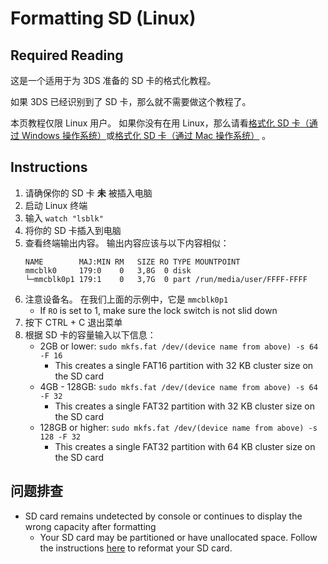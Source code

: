 # Formatting SD (Linux)

## Required Reading

这是一个适用于为 3DS 准备的 SD 卡的格式化教程。

如果 3DS 已经识别到了 SD 卡，那么就不需要做这个教程了。

本页教程仅限 Linux 用户。 如果你没有在用 Linux，那么请看[格式化 SD 卡（通过 Windows 操作系统）](formatting-sd-\(windows\))或[格式化 SD 卡（通过 Mac 操作系统）](formatting-sd-\(mac\)) 。

## Instructions

1. 请确保你的 SD 卡 **未** 被插入电脑
2. 启动 Linux 终端
3. 输入 `watch "lsblk"`
4. 将你的 SD 卡插入到电脑
5. 查看终端输出内容。 输出内容应该与以下内容相似：
   ```
   NAME        MAJ:MIN RM   SIZE RO TYPE MOUNTPOINT
   mmcblk0     179:0    0   3,8G  0 disk
   └─mmcblk0p1 179:1    0   3,7G  0 part /run/media/user/FFFF-FFFF
   ```
6. 注意设备名。 在我们上面的示例中，它是 `mmcblk0p1`
   - If `RO` is set to 1, make sure the lock switch is not slid down
7. 按下 CTRL + C 退出菜单
8. 根据 SD 卡的容量输入以下信息：
   - 2GB or lower: `sudo mkfs.fat /dev/(device name from above) -s 64 -F 16`
     - This creates a single FAT16 partition with 32 KB cluster size on the SD card
   - 4GB - 128GB: `sudo mkfs.fat /dev/(device name from above) -s 64 -F 32`
     - This creates a single FAT32 partition with 32 KB cluster size on the SD card
   - 128GB or higher: `sudo mkfs.fat /dev/(device name from above) -s 128 -F 32`
     - This creates a single FAT32 partition with 64 KB cluster size on the SD card

## 问题排查

- SD card remains undetected by console or continues to display the wrong capacity after formatting
  - Your SD card may be partitioned or have unallocated space. Follow the instructions [here](https://wiki.hacks.guide/wiki/SD_Clean/Linux) to reformat your SD card.
